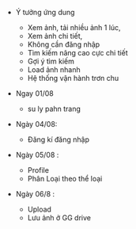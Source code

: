 - Ý tưởng ứng dung
    + Xem ảnh, tải nhiều ảnh 1 lúc,
    + Xem ảnh chi tiết, 
    + Không cần đăng nhập
    + Tìm kiếm nâng cao cực chi tiết
    + Gợi ý tìm kiếm
    + Load ảnh nhanh
    + Hệ thống vận hành trơn chu

- Ngay 01/08
    + su ly pahn trang
- Ngày 04/08:
    + Đăng kí đăng nhập
- Ngày 05/08 :
    + Profile
    + Phân Loại theo thể loại
- Ngày 06/8 :
    + Upload
    + Lưu ảnh ở GG drive
